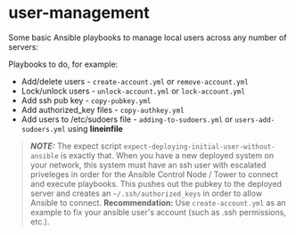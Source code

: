 # user-management

Some basic Ansible playbooks to manage local users across any number of servers:

Playbooks to do, for example:

- Add/delete users - `create-account.yml` or `remove-account.yml`
- Lock/unlock users - `unlock-account.yml` or `lock-account.yml`
- Add ssh pub key - `copy-pubkey.yml`
- Add authorized_key files - `copy-authkey.yml`
- Add users to /etc/sudoers file - `adding-to-sudoers.yml` or `users-add-sudoers.yml` using **lineinfile**

> **_NOTE:_**  The expect script ```expect-deploying-initial-user-without-ansible``` is exactly that. When you have a new deployed system on your network, this system must have an ssh user with escalated priveleges in order for the Ansible Control Node / Tower to connect and execute playbooks. This pushes out the pubkey to the deployed server and creates an ```~/.ssh/authorized_keys``` in order to allow Ansible to connect. **Recommendation:** Use  `create-account.yml` as an example to fix your ansible user's account (such as .ssh permissions, etc.).

